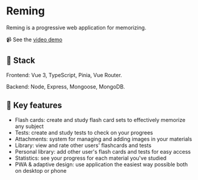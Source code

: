 # Reming

Reming is a progressive web application for memorizing.

📹 See the [video demo](https://youtu.be/rTsiq1JUf0E)

## 🧰 Stack
Frontend: Vue 3, TypeScript, Pinia, Vue Router.

Backend: Node, Express, Mongoose, MongoDB.

## 📱 Key features
* Flash cards: create and study flash card sets to effectively memorize any subject 
* Tests: create and study tests to check on your progrees
* Attachments: system for managing and adding images in your materials
* Library: view and rate other users' flashcards and tests
* Personal library: add other user's flash cards and tests for easy access
* Statistics: see your progress for each material you've studied
* PWA & adaptive design: use application the easiest way possible both on desktop or phone
